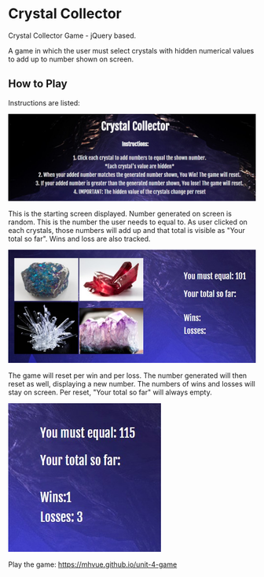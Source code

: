 # Crystal Collector

Crystal Collector Game - jQuery based.

A game in which the user must select crystals with hidden numerical values to add up to number shown on screen.  

## How to Play
Instructions are listed:

<img src="assets/images/CrystalCollectorLogo.jpg">

This is the starting screen displayed. Number generated on screen is random. This is the number the user needs to equal to. As user clicked on each crystals, those numbers will add up and that total is visible as "Your total so far". Wins and loss are also tracked. 

<img src= "assets/images/crystalsScoreLogo.jpg">

 The game will reset per win and per loss. The number generated will then reset as well, displaying a new number.  The numbers of wins and losses will stay on screen. Per reset, "Your total so far" will always empty.  

<img src="assets/images/crystalsScoreLogo2.jpg">


Play the game: https://mhvue.github.io/unit-4-game


